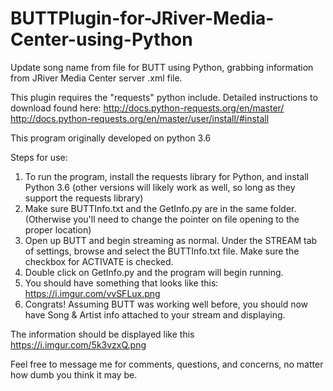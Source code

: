 # BUTTPlugin-for-JRiver-Media-Center-using-Python
Update song name from file for BUTT using Python, grabbing information from JRiver Media Center server .xml file.

This plugin requires the "requests" python include.  Detailed instructions to download found here:
http://docs.python-requests.org/en/master/
http://docs.python-requests.org/en/master/user/install/#install

This program originally developed on python 3.6

Steps for use:
1. To run the program, install the requests library for Python, and install Python 3.6 (other versions will likely work as well, so long as they support the requests library)
2. Make sure BUTTInfo.txt and the GetInfo.py are in the same folder. (Otherwise you'll need to change the pointer on file opening to the proper location)
3. Open up BUTT and begin streaming as normal.  Under the STREAM tab of settings, browse and select the BUTTInfo.txt file. Make sure the checkbox for ACTIVATE is checked.
4. Double click on GetInfo.py and the program will begin running.
5. You should have something that looks like this: https://i.imgur.com/vvSFLux.png
6. Congrats! Assuming BUTT was working well before, you should now have Song & Artist info attached to your stream and displaying.

The information should be displayed like this https://i.imgur.com/5k3vzxQ.png

Feel free to message me for comments, questions, and concerns, no matter how dumb you think it may be.
